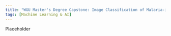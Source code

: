 ```yaml
---
title: "WGU Master's Degree Capstone: Image Classification of Malaria-infected Blood Cells"
tags: [Machine Learning & AI]
---
```


Placeholder